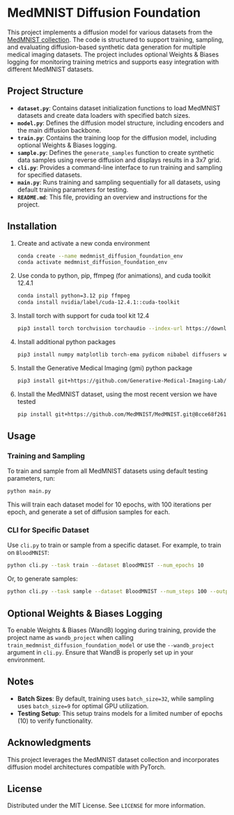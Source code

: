 # MedMNIST Diffusion Foundation

This project implements a diffusion model for various datasets from the [MedMNIST collection](https://medmnist.com/). The code is structured to support training, sampling, and evaluating diffusion-based synthetic data generation for multiple medical imaging datasets. The project includes optional Weights & Biases logging for monitoring training metrics and supports easy integration with different MedMNIST datasets.

## Project Structure

- **`dataset.py`**: Contains dataset initialization functions to load MedMNIST datasets and create data loaders with specified batch sizes.
- **`model.py`**: Defines the diffusion model structure, including encoders and the main diffusion backbone.
- **`train.py`**: Contains the training loop for the diffusion model, including optional Weights & Biases logging.
- **`sample.py`**: Defines the `generate_samples` function to create synthetic data samples using reverse diffusion and displays results in a 3x7 grid.
- **`cli.py`**: Provides a command-line interface to run training and sampling for specified datasets.
- **`main.py`**: Runs training and sampling sequentially for all datasets, using default training parameters for testing.
- **`README.md`**: This file, providing an overview and instructions for the project.

## Installation

1. Create and activate a new conda environment
   ```bash
   conda create --name medmnist_diffusion_foundation_env
   conda activate medmnist_diffusion_foundation_env
   ```
2. Use conda to python, pip, ffmpeg (for animations), and cuda toolkit 12.4.1
   ```bash
   conda install python=3.12 pip ffmpeg
   conda install nvidia/label/cuda-12.4.1::cuda-toolkit
   ```
3. Install torch with support for cuda tool kit 12.4
   ```bash
   pip3 install torch torchvision torchaudio --index-url https://download.pytorch.org/whl/cu124
   ```
   
4. Install additional python packages
   ```bash
   pip3 install numpy matplotlib torch-ema pydicom nibabel diffusers wandb
   ```

5. Install the Generative Medical Imaging (gmi) python package
   ```bash
   pip3 install git+https://github.com/Generative-Medical-Imaging-Lab/gmi.git
   ```

6. Install the MedMNIST dataset, using the most recent version we have tested
   ```bash
   pip install git+https://github.com/MedMNIST/MedMNIST.git@8cce68f261f993bd0450edc0200498a0691362c2
   ```

## Usage

### Training and Sampling

To train and sample from all MedMNIST datasets using default testing parameters, run:

```bash
python main.py
```

This will train each dataset model for 10 epochs, with 100 iterations per epoch, and generate a set of diffusion samples for each.

### CLI for Specific Dataset

Use `cli.py` to train or sample from a specific dataset. For example, to train on `BloodMNIST`:

```bash
python cli.py --task train --dataset BloodMNIST --num_epochs 10
```

Or, to generate samples:

```bash
python cli.py --task sample --dataset BloodMNIST --num_steps 100 --output figures/bloodmnist_sample.png
```

## Optional Weights & Biases Logging

To enable Weights & Biases (WandB) logging during training, provide the project name as `wandb_project` when calling `train_medmnist_diffusion_foundation_model` or use the `--wandb_project` argument in `cli.py`. Ensure that WandB is properly set up in your environment.

## Notes

- **Batch Sizes**: By default, training uses `batch_size=32`, while sampling uses `batch_size=9` for optimal GPU utilization.
- **Testing Setup**: This setup trains models for a limited number of epochs (10) to verify functionality.

## Acknowledgments

This project leverages the MedMNIST dataset collection and incorporates diffusion model architectures compatible with PyTorch.

## License

Distributed under the MIT License. See `LICENSE` for more information.